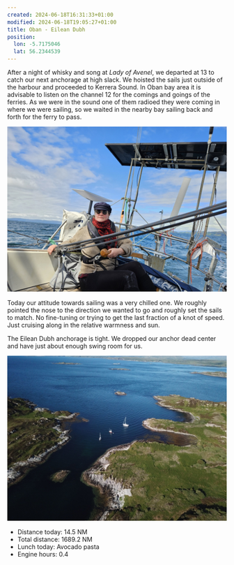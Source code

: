 ```yaml
---
created: 2024-06-18T16:31:33+01:00
modified: 2024-06-18T19:05:27+01:00
title: Oban - Eilean Dubh
position:
  lon: -5.7175046
  lat: 56.2344539
---
```


After a night of whisky and song at _Lady of Avenel_, we departed at 13 to catch our next anchorage at high slack. We hoisted the sails just outside of the harbour and proceeded to Kerrera Sound. In Oban bay area it is advisable to listen on the channel 12 for the comings and goings of the ferries. As we were in the sound one of them radioed they were coming in where we were sailing, so we waited in the nearby bay sailing back and forth for the ferry to pass. 

![Image](../2024/b74ca7b4f31c4d73149c4c642f6e6c53.jpg) 

Today our attitude towards sailing was a very chilled one. We roughly pointed the nose to the direction we wanted to go and roughly set the sails to match. No fine-tuning or trying to get the last fraction of a knot of speed. Just cruising along in the relative warmness and sun.

The Eilean Dubh anchorage is tight. We dropped our anchor dead center and have just about enough swing room for us. 

![Image](../2024/be81c4a9c43d9bcbe207357469244876.jpg) 

 * Distance today: 14.5 NM
 * Total distance: 1689.2 NM
 * Lunch today: Avocado pasta
 * Engine hours: 0.4
